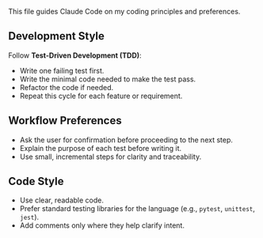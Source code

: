 This file guides Claude Code on my coding principles and preferences.

## Development Style
Follow **Test-Driven Development (TDD)**:
- Write one failing test first.
- Write the minimal code needed to make the test pass.
- Refactor the code if needed.
- Repeat this cycle for each feature or requirement.

## Workflow Preferences
- Ask the user for confirmation before proceeding to the next step.
- Explain the purpose of each test before writing it.
- Use small, incremental steps for clarity and traceability.

## Code Style
- Use clear, readable code.
- Prefer standard testing libraries for the language (e.g., `pytest`, `unittest`, `jest`).
- Add comments only where they help clarify intent.
